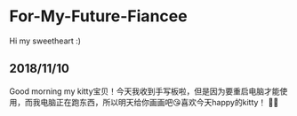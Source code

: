 # For-My-Future-Fiancee
Hi my sweetheart :)  

## 2018/11/10
Good morning my kitty宝贝！今天我收到手写板啦，但是因为要重启电脑才能使用，而我电脑正在跑东西，所以明天给你画画吧😘喜欢今天happy的kitty！
🐙🐇

  
